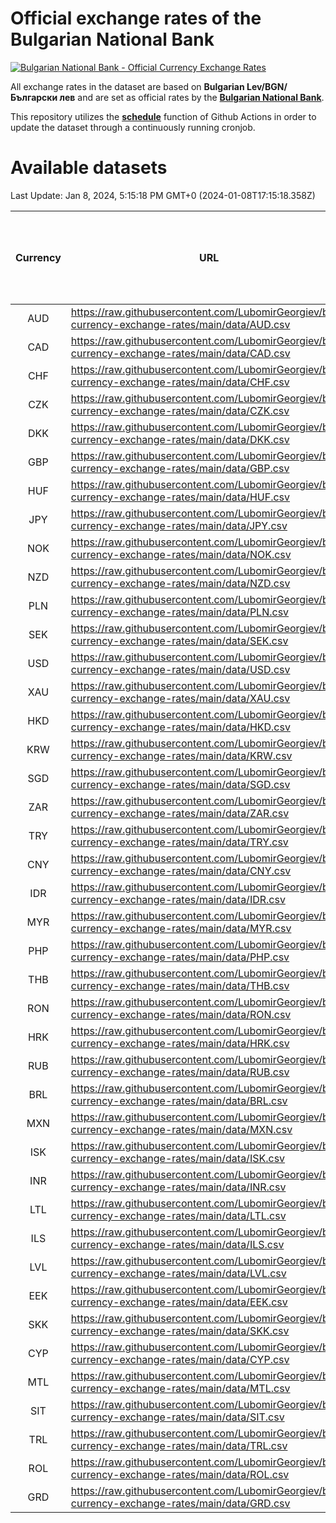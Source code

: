 # Official exchange rates of the Bulgarian National Bank

[![Bulgarian National Bank - Official Currency Exchange Rates](https://github.com/LubomirGeorgiev/bnb-currency-exchange-rates/actions/workflows/update-rates.yml/badge.svg?branch=main)](https://github.com/LubomirGeorgiev/bnb-currency-exchange-rates/actions/workflows/update-rates.yml)

All exchange rates in the dataset are based on **Bulgarian Lev/BGN/Български лев** and are set as official rates by the [**Bulgarian National Bank**](https://www.bnb.bg/Statistics/StExternalSector/StExchangeRates/StERForeignCurrencies/index.htm?toLang=_EN).

This repository utilizes the [**schedule**](https://docs.github.com/en/actions/reference/events-that-trigger-workflows) function of Github Actions in order to update the dataset through a continuously running cronjob.

# Available datasets

<!-- START LINKS (DO NOT EVER FU*ING DELETE THIS COMMENT FOR THE LOVE OF YOUR LIFE!!! IF YOU ARE CURIOS HOW IT WORKS, YOU CAN HAVE A LOOK AT ./src/updateReadme.ts) -->

Last Update: Jan 8, 2024, 5:15:18 PM GMT+0 (2024-01-08T17:15:18.358Z)

| Currency | URL                                                                                             | Number of records | Number of missing days that were filled in |
| :------: | ----------------------------------------------------------------------------------------------- | :---------------: | :----------------------------------------: |
|   AUD    | https://raw.githubusercontent.com/LubomirGeorgiev/bnb-currency-exchange-rates/main/data/AUD.csv |       8493        |                    2621                    |
|   CAD    | https://raw.githubusercontent.com/LubomirGeorgiev/bnb-currency-exchange-rates/main/data/CAD.csv |       8493        |                    2621                    |
|   CHF    | https://raw.githubusercontent.com/LubomirGeorgiev/bnb-currency-exchange-rates/main/data/CHF.csv |       8493        |                    2621                    |
|   CZK    | https://raw.githubusercontent.com/LubomirGeorgiev/bnb-currency-exchange-rates/main/data/CZK.csv |       8493        |                    2621                    |
|   DKK    | https://raw.githubusercontent.com/LubomirGeorgiev/bnb-currency-exchange-rates/main/data/DKK.csv |       8493        |                    2621                    |
|   GBP    | https://raw.githubusercontent.com/LubomirGeorgiev/bnb-currency-exchange-rates/main/data/GBP.csv |       8493        |                    2621                    |
|   HUF    | https://raw.githubusercontent.com/LubomirGeorgiev/bnb-currency-exchange-rates/main/data/HUF.csv |       8493        |                    2621                    |
|   JPY    | https://raw.githubusercontent.com/LubomirGeorgiev/bnb-currency-exchange-rates/main/data/JPY.csv |       8493        |                    2621                    |
|   NOK    | https://raw.githubusercontent.com/LubomirGeorgiev/bnb-currency-exchange-rates/main/data/NOK.csv |       8493        |                    2621                    |
|   NZD    | https://raw.githubusercontent.com/LubomirGeorgiev/bnb-currency-exchange-rates/main/data/NZD.csv |       8493        |                    2621                    |
|   PLN    | https://raw.githubusercontent.com/LubomirGeorgiev/bnb-currency-exchange-rates/main/data/PLN.csv |       8493        |                    2621                    |
|   SEK    | https://raw.githubusercontent.com/LubomirGeorgiev/bnb-currency-exchange-rates/main/data/SEK.csv |       8493        |                    2621                    |
|   USD    | https://raw.githubusercontent.com/LubomirGeorgiev/bnb-currency-exchange-rates/main/data/USD.csv |       8493        |                    2621                    |
|   XAU    | https://raw.githubusercontent.com/LubomirGeorgiev/bnb-currency-exchange-rates/main/data/XAU.csv |       8493        |                    2622                    |
|   HKD    | https://raw.githubusercontent.com/LubomirGeorgiev/bnb-currency-exchange-rates/main/data/HKD.csv |       8193        |                    2532                    |
|   KRW    | https://raw.githubusercontent.com/LubomirGeorgiev/bnb-currency-exchange-rates/main/data/KRW.csv |       8193        |                    2532                    |
|   SGD    | https://raw.githubusercontent.com/LubomirGeorgiev/bnb-currency-exchange-rates/main/data/SGD.csv |       8193        |                    2532                    |
|   ZAR    | https://raw.githubusercontent.com/LubomirGeorgiev/bnb-currency-exchange-rates/main/data/ZAR.csv |       8193        |                    2532                    |
|   TRY    | https://raw.githubusercontent.com/LubomirGeorgiev/bnb-currency-exchange-rates/main/data/TRY.csv |       6919        |                    2146                    |
|   CNY    | https://raw.githubusercontent.com/LubomirGeorgiev/bnb-currency-exchange-rates/main/data/CNY.csv |       6799        |                    2110                    |
|   IDR    | https://raw.githubusercontent.com/LubomirGeorgiev/bnb-currency-exchange-rates/main/data/IDR.csv |       6799        |                    2110                    |
|   MYR    | https://raw.githubusercontent.com/LubomirGeorgiev/bnb-currency-exchange-rates/main/data/MYR.csv |       6799        |                    2110                    |
|   PHP    | https://raw.githubusercontent.com/LubomirGeorgiev/bnb-currency-exchange-rates/main/data/PHP.csv |       6799        |                    2110                    |
|   THB    | https://raw.githubusercontent.com/LubomirGeorgiev/bnb-currency-exchange-rates/main/data/THB.csv |       6799        |                    2110                    |
|   RON    | https://raw.githubusercontent.com/LubomirGeorgiev/bnb-currency-exchange-rates/main/data/RON.csv |       6740        |                    2092                    |
|   HRK    | https://raw.githubusercontent.com/LubomirGeorgiev/bnb-currency-exchange-rates/main/data/HRK.csv |       6427        |                    1991                    |
|   RUB    | https://raw.githubusercontent.com/LubomirGeorgiev/bnb-currency-exchange-rates/main/data/RUB.csv |       6123        |                    1894                    |
|   BRL    | https://raw.githubusercontent.com/LubomirGeorgiev/bnb-currency-exchange-rates/main/data/BRL.csv |       5829        |                    1813                    |
|   MXN    | https://raw.githubusercontent.com/LubomirGeorgiev/bnb-currency-exchange-rates/main/data/MXN.csv |       5829        |                    1813                    |
|   ISK    | https://raw.githubusercontent.com/LubomirGeorgiev/bnb-currency-exchange-rates/main/data/ISK.csv |       5492        |                    1698                    |
|   INR    | https://raw.githubusercontent.com/LubomirGeorgiev/bnb-currency-exchange-rates/main/data/INR.csv |       5460        |                    1697                    |
|   LTL    | https://raw.githubusercontent.com/LubomirGeorgiev/bnb-currency-exchange-rates/main/data/LTL.csv |       4908        |                    1497                    |
|   ILS    | https://raw.githubusercontent.com/LubomirGeorgiev/bnb-currency-exchange-rates/main/data/ILS.csv |       4736        |                    1478                    |
|   LVL    | https://raw.githubusercontent.com/LubomirGeorgiev/bnb-currency-exchange-rates/main/data/LVL.csv |       4548        |                    1388                    |
|   EEK    | https://raw.githubusercontent.com/LubomirGeorgiev/bnb-currency-exchange-rates/main/data/EEK.csv |       3754        |                    1140                    |
|   SKK    | https://raw.githubusercontent.com/LubomirGeorgiev/bnb-currency-exchange-rates/main/data/SKK.csv |       2728        |                    830                     |
|   CYP    | https://raw.githubusercontent.com/LubomirGeorgiev/bnb-currency-exchange-rates/main/data/CYP.csv |       2660        |                    804                     |
|   MTL    | https://raw.githubusercontent.com/LubomirGeorgiev/bnb-currency-exchange-rates/main/data/MTL.csv |       2360        |                    715                     |
|   SIT    | https://raw.githubusercontent.com/LubomirGeorgiev/bnb-currency-exchange-rates/main/data/SIT.csv |       2298        |                    694                     |
|   TRL    | https://raw.githubusercontent.com/LubomirGeorgiev/bnb-currency-exchange-rates/main/data/TRL.csv |       1572        |                    473                     |
|   ROL    | https://raw.githubusercontent.com/LubomirGeorgiev/bnb-currency-exchange-rates/main/data/ROL.csv |       1453        |                    440                     |
|   GRD    | https://raw.githubusercontent.com/LubomirGeorgiev/bnb-currency-exchange-rates/main/data/GRD.csv |        359        |                    107                     |

<!-- END LINKS (DO NOT EVER FU*ING DELETE THIS COMMENT FOR THE LOVE OF YOUR LIFE!!! IF YOU ARE CURIOS HOW IT WORKS, YOU CAN HAVE A LOOK AT ./src/updateReadme.ts) -->
